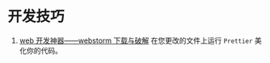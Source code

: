 # 开发技巧

1. [web 开发神器——webstorm 下载与破解](https://github.com/dizuncainiao/web-notes/blob/main/%E5%BC%80%E5%8F%91%E6%8A%80%E5%B7%A7/resource/web%20%E5%BC%80%E5%8F%91%E7%A5%9E%E5%99%A8%E2%80%94%E2%80%94webstorm%20%E4%B8%8B%E8%BD%BD%E4%B8%8E%E7%A0%B4%E8%A7%A3.md) 在您更改的文件上运行 `Prettier` 美化你的代码。
